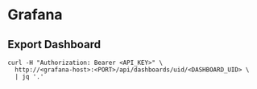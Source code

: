 
# Grafana
## Export Dashboard
```
curl -H "Authorization: Bearer <API_KEY>" \
  http://<grafana-host>:<PORT>/api/dashboards/uid/<DASHBOARD_UID> \
  | jq '.'
```